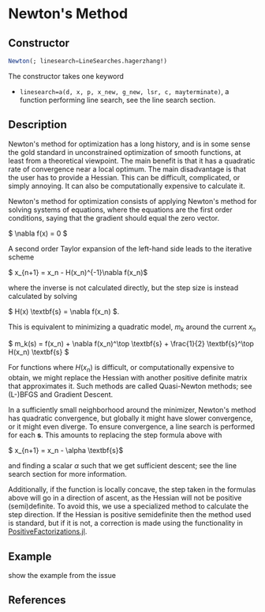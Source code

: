 # Newton's Method
## Constructor
```julia
Newton(; linesearch=LineSearches.hagerzhang!)
```

The constructor takes one keyword

* `linesearch=a(d, x, p, x_new, g_new, lsr, c, mayterminate)`, a function performing line search, see the line search section.

## Description
Newton's method for optimization has a long history, and is in some sense the
gold standard in unconstrained optimization of smooth functions, at least from a theoretical viewpoint.
The main benefit is that it has a quadratic rate of convergence near a local optimum. The main
disadvantage is that the user has to provide a Hessian. This can be difficult, complicated, or simply annoying.
It can also be computationally expensive to calculate it.

Newton's method for optimization consists of applying Newton's method for solving
systems of equations, where the equations are the first order conditions, saying
that the gradient should equal the zero vector.

$ \nabla f(x) = 0 $

A second order Taylor expansion of the left-hand side leads to the iterative scheme

$ x_{n+1} = x_n - H(x_n)^{-1}\nabla f(x_n)$

where the inverse is not calculated directly, but the step size is instead calculated by solving

$ H(x) \textbf{s} = \nabla f(x_n) $.

This is equivalent to minimizing a quadratic model, $m_k$ around the current $x_n$

$ m_k(s) = f(x_n) + \nabla f(x_n)^\top \textbf{s} + \frac{1}{2} \textbf{s}^\top H(x_n) \textbf{s} $

For functions where $H(x_n)$ is difficult, or computationally expensive to obtain, we might
replace the Hessian with another positive definite matrix that approximates it.
Such methods are called Quasi-Newton methods; see (L-)BFGS and Gradient Descent.

In a sufficiently small neighborhood around the minimizer, Newton's method has
quadratic convergence, but globally it might have slower convergence, or it might
even diverge. To ensure convergence, a line search is performed for each $\textbf{s}$.
This amounts to replacing the step formula above with

$ x_{n+1} = x_n - \alpha \textbf{s}$

and finding a scalar $\alpha$ such that we get sufficient descent; see the line search section for more information.

Additionally, if the function is locally
concave, the step taken in the formulas above will go in a direction of ascent,
 as the Hessian will not be positive (semi)definite.
To avoid this, we use a specialized method to calculate the step direction. If
the Hessian is positive semidefinite then the method used is standard, but if
it is not, a correction is made using the functionality in [PositiveFactorizations.jl](https://github.com/timholy/PositiveFactorizations.jl).

## Example
show the example from the issue

## References
